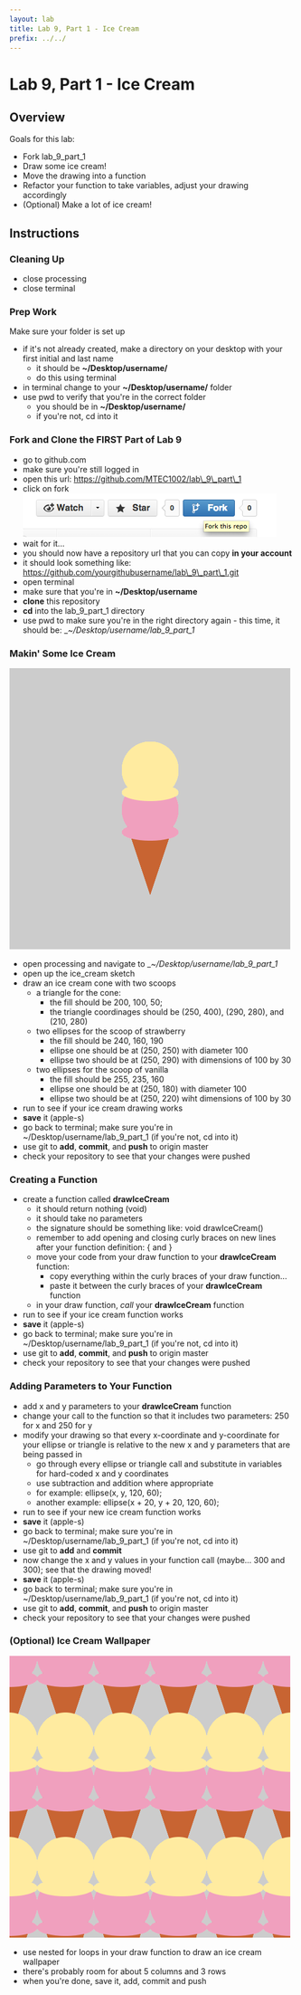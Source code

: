 ```yaml
---
layout: lab
title: Lab 9, Part 1 - Ice Cream
prefix: ../../
---
```

# Lab 9, Part 1 - Ice Cream

## Overview

Goals for this lab:

* Fork lab\_9\_part\_1
* Draw some ice cream!
* Move the drawing into a function
* Refactor your function to take variables, adjust your drawing accordingly
* (Optional) Make a lot of ice cream!

## Instructions

### Cleaning Up
* close processing
* close terminal

### Prep Work

Make sure your folder is set up

* if it's not already created, make a directory on your desktop with your first initial and last name
	* it should be __~/Desktop/username/__
	* do this using terminal
* in terminal change to your __~/Desktop/username/__ folder
* use pwd to verify that you're in the correct folder
	* you should be in __~/Desktop/username/__
	* if you're not, cd into it

### Fork and Clone the FIRST Part of Lab 9

* go to github.com
* make sure you're still logged in
* open this url: https://github.com/MTEC1002/lab\_9\_part\_1
* click on fork
![fork](github-fork.png)
* wait for it...
* you should now have a repository url that you can copy __in your account__
* it should look something like: https://github.com/yourgithubusername/lab\_9\_part\_1.git
* open terminal
* make sure that you're in __~/Desktop/username__ 
* __clone__ this repository
* __cd__ into the lab\_9\_part\_1 directory
* use pwd to make sure you're in the right directory again - this time, it should be: __~/Desktop/username/_lab\_9\_part\_1__ 

### Makin' Some Ice Cream

![ice_cream](ice_cream.png)

* open processing and navigate to __~/Desktop/username/_lab\_9\_part\_1__ 
* open up the ice\_cream sketch
* draw an ice cream cone with two scoops
	* a triangle for the cone:   
		* the fill should be 200, 100, 50;
		* the triangle coordinages should be (250, 400), (290, 280), and (210, 280)
	* two ellipses for the scoop of strawberry
		* the fill should be 240, 160, 190
		* ellipse one should be at (250, 250) with diameter 100
		* ellipse two should be at (250, 290) with dimensions of 100 by 30    
	* two ellipses for the scoop of vanilla
		* the fill should be 255, 235, 160
		* ellipse one should be at (250, 180) with diameter 100
		* ellipse two should be at (250, 220) wiht dimensions of 100 by 30   
* run to see if your ice cream drawing works
* __save__ it (apple-s)
* go back to terminal; make sure you're in ~/Desktop/username/lab\_9\_part\_1 (if you're not, cd into it)
* use git to __add__, __commit__, and __push__ to origin master
* check your repository to see that your changes were pushed

### Creating a Function

* create a function called __drawIceCream__
	* it should return nothing (void)
	* it should take no parameters
	* the signature should be something like: void drawIceCream()
	* remember to add opening and closing curly braces on new lines after your function definition: { and }
	* move your code from your draw function to your __drawIceCream__ function:
		* copy everything within the curly braces of your draw function...
		* paste it between the curly braces of your __drawIceCream__ function
	* in your draw function, _call_ your __drawIceCream__ function
* run to see if your ice cream function works
* __save__ it (apple-s)
* go back to terminal; make sure you're in ~/Desktop/username/lab\_9\_part\_1 (if you're not, cd into it)
* use git to __add__, __commit__, and __push__ to origin master
* check your repository to see that your changes were pushed

### Adding Parameters to Your Function

* add x and y parameters to your __drawIceCream__ function
* change your call to the function so that it includes two parameters: 250 for x and 250 for y
* modify your drawing so that every x-coordinate and y-coordinate for your ellipse or triangle is relative to the new x and y parameters that are being passed in
	* go through every ellipse or triangle call and substitute in variables for hard-coded x and y coordinates
	* use subtraction and addition where appropriate
	* for example: ellipse(x, y, 120, 60);
	* another example: ellipse(x + 20, y + 20, 120, 60);
* run to see if your new ice cream function works
* __save__ it (apple-s)
* go back to terminal; make sure you're in ~/Desktop/username/lab\_9\_part\_1 (if you're not, cd into it)
* use git to __add__ and __commit__
* now change the x and y values in your function call (maybe... 300 and 300); see that the drawing moved!
* __save__ it (apple-s)
* go back to terminal; make sure you're in ~/Desktop/username/lab\_9\_part\_1 (if you're not, cd into it)
* use git to __add__, __commit__, and __push__ to origin master
* check your repository to see that your changes were pushed

### (Optional) Ice Cream Wallpaper

![ice_cream_wallpaper](ice_cream_wallpaper.png)

* use nested for loops in your draw function to draw an ice cream wallpaper
* there's probably room for about 5 columns and 3 rows
* when you're done, save it, add, commit and push

